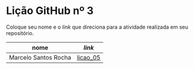 # Lição GitHub nº 3

Coloque seu nome e o *link* que direciona para a atividade realizada em seu repositório.

nome | *link*
---  | ---
Marcelo Santos Rocha |[licao_05](https://github.com/mrocha2111s/licao_05)
